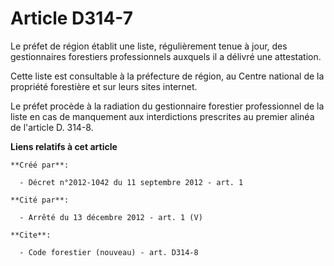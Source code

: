 # Article D314-7

Le préfet de région établit une liste, régulièrement tenue à jour, des gestionnaires forestiers professionnels auxquels il a
délivré une attestation. 

Cette liste est consultable à la préfecture de région, au Centre national de la propriété forestière et sur leurs sites
internet. 

Le préfet procède à la radiation du gestionnaire forestier professionnel de la liste en cas de manquement aux interdictions
prescrites au premier alinéa de l'article D. 314-8.

**Liens relatifs à cet article**

	**Créé par**:

	  - Décret n°2012-1042 du 11 septembre 2012 - art. 1

	**Cité par**:

	  - Arrêté du 13 décembre 2012 - art. 1 (V)

	**Cite**:

	  - Code forestier (nouveau) - art. D314-8
